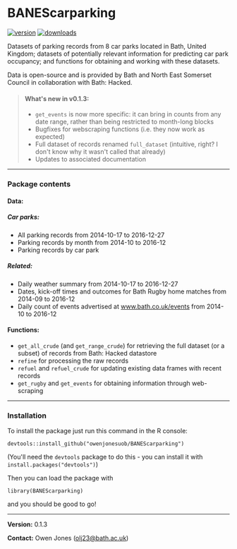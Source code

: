 # **BANEScarparking**

[![version](https://img.shields.io/badge/version-0.1.3-brightgreen.svg)](https://github.com/owenjonesuob/BANEScarparking)
[![downloads](https://img.shields.io/github/downloads/atom/atom/latest/total.svg)](https://github.com/owenjonesuob/BANEScarparking)

Datasets of parking records from 8 car parks located in Bath, United Kingdom; datasets of potentially relevant information for predicting car park occupancy; and functions for obtaining and working with these datasets.

Data is open-source and is provided by Bath and North East Somerset Council in collaboration with Bath: Hacked.

> #### **What's new in v0.1.3:**
> 
> * `get_events` is now more specific: it can bring in counts from any date range, rather than being restricted to month-long blocks
> * Bugfixes for webscraping functions (i.e. they now work as expected)
> * Full dataset of records renamed `full_dataset` (intuitive, right? I don't know why it wasn't called that already)
> * Updates to associated documentation

---

### **Package contents**

#### Data:

##### Car parks:

* All parking records from 2014-10-17 to 2016-12-27
* Parking records by month from 2014-10 to 2016-12
* Parking records by car park

##### Related:

* Daily weather summary from 2014-10-17 to 2016-12-27
* Dates, kick-off times and outcomes for Bath Rugby home matches from 2014-09 to 2016-12
* Daily count of events advertised at www.bath.co.uk/events from 2014-10 to 2016-12

#### Functions:

* `get_all_crude` (and `get_range_crude`) for retrieving the full dataset (or a subset) of records from Bath: Hacked datastore
* `refine` for processing the raw records
* `refuel` and `refuel_crude` for updating existing data frames with recent records
* `get_rugby` and `get_events` for obtaining information through web-scraping

---

### **Installation**

To install the package just run this command in the R console:
```
devtools::install_github("owenjonesuob/BANEScarparking")
```
(You'll need the `devtools` package to do this - you can install it with `install.packages("devtools")`)

Then you can load the package with
```
library(BANEScarparking)
```
and you should be good to go!

---

**Version:** 0.1.3

**Contact:** Owen Jones (olj23@bath.ac.uk)
